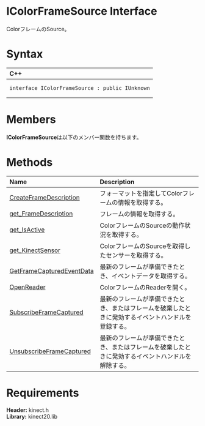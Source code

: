 IColorFrameSource Interface  
===========================  

ColorフレームのSource。 <span id="syntaxSection"></span>

Syntax  
======  

<table>
<colgroup>
<col width="100%" />
</colgroup>
<thead>
<tr class="header">
<th align="left">C++</th>
</tr>
</thead>
<tbody>
<tr class="odd">
<td align="left"><pre><code>interface IColorFrameSource : public IUnknown</code></pre></td>
</tr>
</tbody>
</table>

<span id="classMembersSection"></span>

Members  
=======  

**IColorFrameSource**は以下のメンバー関数を持ちます。  

<span id="publicmethodsSection"></span>

Methods  
=======  

<table>
<colgroup>
<col width="30%" />
<col width="60%" />
</colgroup>
<thead>
<tr class="header">
<th align="left">Name</th>
<th align="left">Description</th>
</tr>
</thead>
<tbody>
<tr class="odd">
<td align="left"><a href="IColorFrameSource_Interface/Methods/CreateFrameDescription.md">CreateFrameDescription</a></td>
<td align="left">フォーマットを指定してColorフレームの情報を取得する。</td>
</tr>
<tr class="even">
<td align="left"><a href="IColorFrameSource_Interface/Methods/get_FrameDescription_Method.md">get_FrameDescription</a></td>
<td align="left">フレームの情報を取得する。</td>
</tr>
<tr class="odd">
<td align="left"><a href="IColorFrameSource_Interface/Methods/get_IsActive_Method.md">get_IsActive</a></td>
<td align="left">ColorフレームのSourceの動作状況を取得する。</td>
</tr>
<tr class="even">
<td align="left"><a href="IColorFrameSource_Interface/Methods/get_KinectSensor_Method.md">get_KinectSensor</a></td>
<td align="left">ColorフレームのSourceを取得したセンサーを取得する。</td>
</tr>
<tr class="odd">
<td align="left"><a href="IColorFrameSource_Interface/Methods/GetFrameCapturedEventData.md">GetFrameCapturedEventData</a></td>
<td align="left">最新のフレームが準備できたとき、イベントデータを取得する。</td>
</tr>
<tr class="even">
<td align="left"><a href="IColorFrameSource_Interface/Methods/OpenReader_Method.md">OpenReader</a></td>
<td align="left">ColorフレームのReaderを開く。</td>
</tr>
<tr class="odd">
<td align="left"><a href="IColorFrameSource_Interface/Methods/SubscribeFrameCaptured.md">SubscribeFrameCaptured</a></td>
<td align="left">最新のフレームが準備できたとき、またはフレームを破棄したときに発効するイベントハンドルを登録する。</td>
</tr>
<tr class="even">
<td align="left"><a href="IColorFrameSource_Interface/Methods/UnsubscribeFrameCaptured.md">UnsubscribeFrameCaptured</a></td>
<td align="left">最新のフレームが準備できたとき、またはフレームを破棄したときに発効するイベントハンドルを解除する。</td>
</tr>
</tbody>
</table>

<span id="requirements"></span>

Requirements  
============  

**Header:** kinect.h  
**Library:** kinect20.lib  



<!--Please do not edit the data in the comment block below.-->
<!--
TOCTitle : IColorFrameSource Interface
RLTitle : IColorFrameSource Interface
KeywordK : IColorFrameSource interface, about
HelpPriority : 2
TopicType : apiref
KeywordF : IColorFrameSource
KeywordF : Microsoft.Kinect.kinect.IColorFrameSource
KeywordA : T:Microsoft.Kinect.kinect.IColorFrameSource
AssetID : T:Microsoft.Kinect.kinect.IColorFrameSource
Locale : en-us
CommunityContent : 1
APIType : Managed
APILocation : 
APIName : Microsoft.Kinect.kinect.IColorFrameSource
TargetOS : Windows
TopicType : kbSyntax
DevLang : C++
DocSet : K4Wv2
ProjType : K4Wv2Proj
Technology : Kinect for Windows
Product : Kinect for Windows SDK v2
productversion : 20
-->

